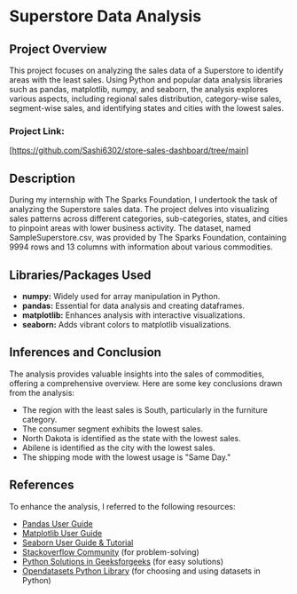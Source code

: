 # Superstore Data Analysis

## Project Overview

This project focuses on analyzing the sales data of a Superstore to identify areas with the least sales. Using Python and popular data analysis libraries such as pandas, matplotlib, numpy, and seaborn, the analysis explores various aspects, including regional sales distribution, category-wise sales, segment-wise sales, and identifying states and cities with the lowest sales.

### Project Link:
[https://github.com/Sashi6302/store-sales-dashboard/tree/main]

## Description

During my internship with The Sparks Foundation, I undertook the task of analyzing the Superstore sales data. The project delves into visualizing sales patterns across different categories, sub-categories, states, and cities to pinpoint areas with lower business activity. The dataset, named SampleSuperstore.csv, was provided by The Sparks Foundation, containing 9994 rows and 13 columns with information about various commodities.

## Libraries/Packages Used

- **numpy:** Widely used for array manipulation in Python.
- **pandas:** Essential for data analysis and creating dataframes.
- **matplotlib:** Enhances analysis with interactive visualizations.
- **seaborn:** Adds vibrant colors to matplotlib visualizations.

## Inferences and Conclusion

The analysis provides valuable insights into the sales of commodities, offering a comprehensive overview. Here are some key conclusions drawn from the analysis:

- The region with the least sales is South, particularly in the furniture category.
- The consumer segment exhibits the lowest sales.
- North Dakota is identified as the state with the lowest sales.
- Abilene is identified as the city with the lowest sales.
- The shipping mode with the lowest usage is "Same Day."

## References

To enhance the analysis, I referred to the following resources:

- [Pandas User Guide](https://pandas.pydata.org/docs/user_guide/index.html)
- [Matplotlib User Guide](https://matplotlib.org/3.3.1/users/index.html)
- [Seaborn User Guide & Tutorial](https://seaborn.pydata.org/tutorial.html)
- [Stackoverflow Community](https://stackoverflow.com/questions) (for problem-solving)
- [Python Solutions in Geeksforgeeks](https://www.geeksforgeeks.org/python-programming-language/) (for easy solutions)
- [Opendatasets Python Library](https://github.com/JovianML/opendatasets) (for choosing and using datasets in Python)

